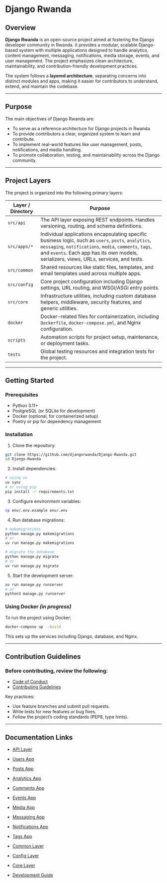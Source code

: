 # Django Rwanda

## Overview
**Django Rwanda** is an open-source project aimed at fostering the Django developer community in Rwanda. It provides a modular, scalable Django-based system with multiple applications designed to handle analytics, content management, messaging, notifications, media storage, events, and user management. The project emphasizes clean architecture, maintainability, and contribution-friendly development practices.

The system follows a **layered architecture**, separating concerns into distinct modules and apps, making it easier for contributors to understand, extend, and maintain the codebase.

---

## Purpose
The main objectives of Django Rwanda are:
- To serve as a reference architecture for Django projects in Rwanda.
- To provide contributors a clear, organized system to learn and contribute.
- To implement real-world features like user management, posts, notifications, and media handling.
- To promote collaboration, testing, and maintainability across the Django community.

---

## Project Layers

The project is organized into the following primary layers:

| Layer / Directory | Purpose |
|------------------|---------|
| `src/api`        | The API layer exposing REST endpoints. Handles versioning, routing, and schema definitions. |
| `src/apps/*`     | Individual applications encapsulating specific business logic, such as `users`, `posts`, `analytics`, `messaging`, `notifications`, `media`, `comments`, `tags`, and `events`. Each app has its own models, serializers, views, URLs, services, and tests. |
| `src/common`     | Shared resources like static files, templates, and email templates used across multiple apps. |
| `src/config`     | Core project configuration including Django settings, URL routing, and WSGI/ASGI entry points. |
| `src/core`       | Infrastructure utilities, including custom database helpers, middleware, security features, and generic utilities. |
| `docker`         | Docker-related files for containerization, including `Dockerfile`, `docker-compose.yml`, and Nginx configuration. |
| `scripts`        | Automation scripts for project setup, maintenance, or deployment tasks. |
| `tests`          | Global testing resources and integration tests for the project. |

---

## Getting Started

### Prerequisites

- Python 3.11+
- PostgreSQL (or SQLite for development)
- Docker (optional, for containerized setup)
- Poetry or pip for dependency management

### Installation

1. Clone the repository:

```bash
git clone https://github.com/djangorwanda/Django-Rwanda.git
cd Django-Rwanda
```
2. Install dependencies:

```bash
# using uv
uv sync
# or using pip
pip install -r requirements.txt
```
3. Configure environment variables:

```bash
cp env/.env.example env/.env
```

4. Run database migrations:

```bash
# makemigrations
python manage.py makemigrations
# or 
uv run manage.py makemigrations

# migrate the database
python manage.py migrate
# or 
uv run manage.py migrate
```

5. Start the development server:

```bash
uv run manage.py runserver
# or 
python3 manage.py runserver
```

### Using Docker ***(in progress)***


To run the project using Docker:

```bash
docker-compose up --build
```

This sets up the services including Django, database, and Nginx.

---

Contribution Guidelines
---

### Before contributing, review the following:

   - [Code of Conduct](./CODE_OF_CONDUCT.md)
   - [Contributing Guidelines](./CONTRIBUTING.md)

Key practices:

   - Use feature branches and submit pull requests.
   - Write tests for new features or bug fixes.
   - Follow the project’s coding standards (PEP8, type hints).

---

## Documentation Links

  - [API Layer](./docs/api.md)

  - [Users App](./docs/apps/users.md)

  - [Posts App](./docs/apps/posts.md)

  - [Analytics App](./docs/apps/analytics.md)

  - [Comments App](./docs/apps/comments.md)

  - [Events App](./docs/apps/event.md)

  - [Media App](./docs/apps/media.md)

  - [Messaging App](./docs/apps/messaging.md)

  - [Notifications App](./docs/apps/notification.md)

  - [Tags App](./docs/apps/tags.md)

  - [Common Layer](./docs/common.md)

  - [Config Layer](./docs/)

  - [Core Layer](./docs/core.md)

  - [Development Guide](./DEVELOPMENT_GUIDE.md)
